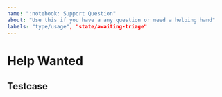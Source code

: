 ```yaml
---
name: ":notebook: Support Question"
about: "Use this if you have a any question or need a helping hand"
labels: "type/usage", "state/awaiting-triage"
---
```


# Help Wanted
<!-- Tell us your question or what you need help with. (required) -->

## Testcase
<!--
  If your asking for help please include an example of your problem to help
  us provide the best support.

  How to create an example:
   1. Open the following JSFiddle - https://jsfiddle.net/31d6y7mn
   2. Click "Fork" at the top
   3. Add the minimum required HTML, CSS and JavaScript which reproduces
      your problem
   4. Click "Save" at the top
   5. Copy the URL of your fiddle and link it here
-->
